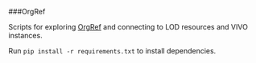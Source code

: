 ###OrgRef

Scripts for exploring [OrgRef](http://orgref.org/) and connecting to LOD resources and VIVO instances.

Run `pip install -r requirements.txt` to install dependencies.